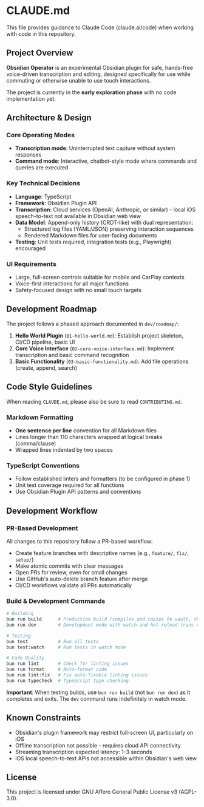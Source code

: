 # CLAUDE.md

This file provides guidance to Claude Code (claude.ai/code) when working with code in this repository.

## Project Overview

**Obsidian Operator** is an experimental Obsidian plugin for safe, hands-free voice-driven transcription and editing, designed specifically for use while commuting or otherwise unable to use touch interactions.

The project is currently in the **early exploration phase** with no code implementation yet.

## Architecture & Design

### Core Operating Modes
- **Transcription mode**: Uninterrupted text capture without system responses
- **Command mode**: Interactive, chatbot-style mode where commands and queries are executed

### Key Technical Decisions
- **Language**: TypeScript
- **Framework**: Obsidian Plugin API
- **Transcription**: Cloud services (OpenAI, Anthropic, or similar) - local iOS speech-to-text not available in Obsidian web view
- **Data Model**: Append-only history (CRDT-like) with dual representation:
  - Structured log files (YAML/JSON) preserving interaction sequences
  - Rendered Markdown files for user-facing documents
- **Testing**: Unit tests required, integration tests (e.g., Playwright) encouraged

### UI Requirements
- Large, full-screen controls suitable for mobile and CarPlay contexts
- Voice-first interactions for all major functions
- Safety-focused design with no small touch targets

## Development Roadmap

The project follows a phased approach documented in `dev/roadmap/`:

1. **Hello World Plugin** (`01-hello-world.md`): Establish project skeleton, CI/CD pipeline, basic UI
2. **Core Voice Interface** (`02-core-voice-interface.md`): Implement transcription and basic command recognition
3. **Basic Functionality** (`03-basic-functionality.md`): Add file operations (create, append, search)

## Code Style Guidelines

When reading `CLAUDE.md`, please also be sure to read `CONTRIBUTING.md`.

### Markdown Formatting
- **One sentence per line** convention for all Markdown files
- Lines longer than 110 characters wrapped at logical breaks (comma/clause)
- Wrapped lines indented by two spaces

### TypeScript Conventions
- Follow established linters and formatters (to be configured in phase 1)
- Unit test coverage required for all functions
- Use Obsidian Plugin API patterns and conventions

## Development Workflow

### PR-Based Development
All changes to this repository follow a PR-based workflow:
- Create feature branches with descriptive names (e.g., `feature/`, `fix/`, `setup/`)
- Make atomic commits with clear messages
- Open PRs for review, even for small changes
- Use GitHub's auto-delete branch feature after merge
- CI/CD workflows validate all PRs automatically

### Build & Development Commands

```bash
# Building
bun run build      # Production build (compiles and copies to vault, then exits)
bun run dev        # Development mode with watch and hot reload (runs continuously)

# Testing
bun test           # Run all tests
bun test:watch     # Run tests in watch mode

# Code Quality
bun run lint       # Check for linting issues
bun run format     # Auto-format code
bun run lint:fix   # Fix auto-fixable linting issues
bun run typecheck  # TypeScript type checking
```

**Important**: When testing builds, use `bun run build` (not `bun run dev`) as it completes and exits. The `dev` command runs indefinitely in watch mode.

## Known Constraints

- Obsidian's plugin framework may restrict full-screen UI, particularly on iOS
- Offline transcription not possible - requires cloud API connectivity
- Streaming transcription expected latency: 1-3 seconds
- iOS local speech-to-text APIs not accessible within Obsidian's web view

## License

This project is licensed under GNU Affero General Public License v3 (AGPL-3.0).
